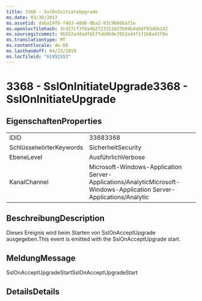 ```yaml
---
title: 3368 - SslOnInitiateUpgrade
ms.date: 03/30/2017
ms.assetid: daba19f6-f4b3-4dd6-9ba2-93c9666ba71e
ms.openlocfilehash: 3cd27cf3f8a4b2723153d37b94b4a8df93d6b142
ms.sourcegitcommit: 9b552addadfb57fab0b9e7852ed4f1f1b8a42f8e
ms.translationtype: MT
ms.contentlocale: de-DE
ms.lasthandoff: 04/23/2019
ms.locfileid: "61951553"
---
```

# <a name="3368---ssloninitiateupgrade"></a><span data-ttu-id="3d6a1-102">3368 - SslOnInitiateUpgrade</span><span class="sxs-lookup"><span data-stu-id="3d6a1-102">3368 - SslOnInitiateUpgrade</span></span>
## <a name="properties"></a><span data-ttu-id="3d6a1-103">Eigenschaften</span><span class="sxs-lookup"><span data-stu-id="3d6a1-103">Properties</span></span>  
  
|||  
|-|-|  
|<span data-ttu-id="3d6a1-104">ID</span><span class="sxs-lookup"><span data-stu-id="3d6a1-104">ID</span></span>|<span data-ttu-id="3d6a1-105">3368</span><span class="sxs-lookup"><span data-stu-id="3d6a1-105">3368</span></span>|  
|<span data-ttu-id="3d6a1-106">Schlüsselwörter</span><span class="sxs-lookup"><span data-stu-id="3d6a1-106">Keywords</span></span>|<span data-ttu-id="3d6a1-107">Sicherheit</span><span class="sxs-lookup"><span data-stu-id="3d6a1-107">Security</span></span>|  
|<span data-ttu-id="3d6a1-108">Ebene</span><span class="sxs-lookup"><span data-stu-id="3d6a1-108">Level</span></span>|<span data-ttu-id="3d6a1-109">Ausführlich</span><span class="sxs-lookup"><span data-stu-id="3d6a1-109">Verbose</span></span>|  
|<span data-ttu-id="3d6a1-110">Kanal</span><span class="sxs-lookup"><span data-stu-id="3d6a1-110">Channel</span></span>|<span data-ttu-id="3d6a1-111">Microsoft-Windows-Application Server-Applications/Analytic</span><span class="sxs-lookup"><span data-stu-id="3d6a1-111">Microsoft-Windows-Application Server-Applications/Analytic</span></span>|  
  
## <a name="description"></a><span data-ttu-id="3d6a1-112">Beschreibung</span><span class="sxs-lookup"><span data-stu-id="3d6a1-112">Description</span></span>  
 <span data-ttu-id="3d6a1-113">Dieses Ereignis wird beim Starten von SslOnAcceptUpgrade ausgegeben.</span><span class="sxs-lookup"><span data-stu-id="3d6a1-113">This event is emitted with the SslOnAcceptUpgrade start.</span></span>  
  
## <a name="message"></a><span data-ttu-id="3d6a1-114">Meldung</span><span class="sxs-lookup"><span data-stu-id="3d6a1-114">Message</span></span>  
 <span data-ttu-id="3d6a1-115">SslOnAcceptUpgradeStart</span><span class="sxs-lookup"><span data-stu-id="3d6a1-115">SslOnAcceptUpgradeStart</span></span>  
  
## <a name="details"></a><span data-ttu-id="3d6a1-116">Details</span><span class="sxs-lookup"><span data-stu-id="3d6a1-116">Details</span></span>
